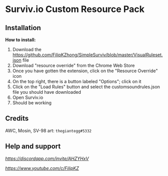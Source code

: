 # Surviv.io Custom Resource Pack

## Installation
**How to install:**

1. Download the https://github.com/FilipKZhong/SimpleSurviv/blob/master/VisualRuleset.json file
3. Download "resource override" from the Chrome Web Store
4. Once you have gotten the extension, click on the "Resource Override" icon 
5. On the top right, there is a button labeled "Options"; click on it 
6. Click on the "Load Rules" button and select the customsoundrules.json file you should have downloaded
7. Open Surviv.io
8. Should be working

## Credits

AWC, Mosin, SV-98 art: `thegiantegg#5332`

## Help and support

*https://discordapp.com/invite/AHZYHxV*

*https://www.youtube.com/c/FilipKZ*
